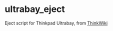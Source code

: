 ultrabay_eject
==============

Eject script for Thinkpad Ultrabay, from [ThinkWiki](http://www.thinkwiki.org/wiki/How_to_hotswap_Ultrabay_devices)